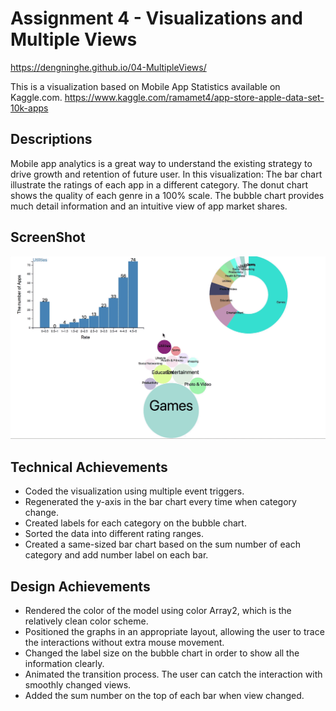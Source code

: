 Assignment 4 - Visualizations and Multiple Views  
===

https://dengninghe.github.io/04-MultipleViews/

This is a visualization based on Mobile App Statistics available on Kaggle.com.
https://www.kaggle.com/ramamet4/app-store-apple-data-set-10k-apps



Descriptions
---
Mobile app analytics is a great way to understand the existing strategy to drive growth and retention of future user. In this visualization: 
The bar chart illustrate the ratings of each app in a different category. 
The donut chart shows the quality of each genre in a 100% scale. 
The bubble chart provides much detail information and an intuitive view of app market shares. 


ScreenShot
---
![process](img/A4.gif)


Technical Achievements
---
 - Coded the visualization using multiple event triggers. 
 - Regenerated the y-axis in the bar chart every time when category change. 
 - Created labels for each category on the bubble chart. 
 - Sorted the data into different rating ranges.
 - Created a same-sized bar chart based on the sum number of each category and add number label on each bar. 


Design Achievements
---
- Rendered the color of the model using color Array2, which is the relatively clean color scheme. 
- Positioned the graphs in an appropriate layout, allowing the user to trace the interactions without extra mouse movement.
- Changed the label size on the bubble chart in order to show all the information clearly. 
- Animated the transition process. The user can catch the interaction with smoothly changed views. 
- Added the sum number on the top of each bar when view changed. 

